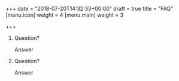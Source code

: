 +++
date = "2018-07-20T14:32:33+00:00"
draft = true
title = "FAQ"
[menu.icon]
weight = 4
[menu.main]
weight = 3

+++
1. Question?

   Answer
2. Question?

   Answer